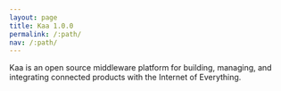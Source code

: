 ```yaml
---
layout: page
title: Kaa 1.0.0
permalink: /:path/
nav: /:path/
---
```


Kaa is an open source middleware platform for building, managing, and integrating connected products with the Internet of Everything.
